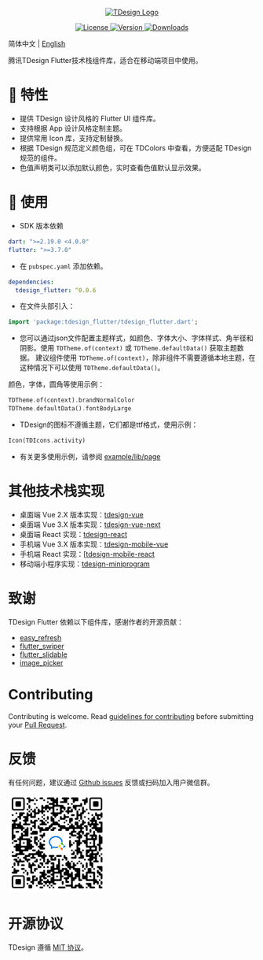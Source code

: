 <p align="center">
  <a href="https://tdesign.tencent.com/" target="_blank">
    <img alt="TDesign Logo" width="200" src="https://tdesign.gtimg.com/site/TDesign.png" />
  </a>
</p>

<p align="center">
  <a href="https://github.com/Tencent/tdesign-flutter/blob/mainLICENSE">
    <img src="https://img.shields.io/github/license/tencent/tdesign-flutter" alt="License">
  </a>
  <a href="https://pub.dev/packages/tdesign_flutter/license">
    <img src="https://img.shields.io/pub/v/tdesign_flutter" alt="Version">
  </a>
  <a href="https://pub.dev/packages/tdesign_flutter/score">
    <img src="https://img.shields.io/pub/dm/tdesign_flutter" alt="Downloads">
  </a>
</p>

简体中文 | [English](README.md)

腾讯TDesign Flutter技术栈组件库，适合在移动端项目中使用。


# 🎉 特性

- 提供 TDesign 设计风格的 Flutter UI 组件库。
- 支持根据 App 设计风格定制主题。
- 提供常用 Icon 库，支持定制替换。
- 根据 TDesign 规范定义颜色组，可在 TDColors 中查看，方便适配 TDesign 规范的组件。
- 色值声明类可以添加默认颜色，实时查看色值默认显示效果。


# 🔨 使用
- SDK 版本依赖
```yaml
dart: ">=2.19.0 <4.0.0"
flutter: ">=3.7.0"
```

- 在 `pubspec.yaml` 添加依赖。

```yaml
dependencies:
  tdesign_flutter: ^0.0.6
```

- 在文件头部引入：

```dart
import 'package:tdesign_flutter/tdesign_flutter.dart';
```

- 您可以通过json文件配置主题样式，如颜色、字体大小、字体样式、角半径和阴影。使用 `TDTheme.of(context)` 或 `TDTheme.defaultData()` 获取主题数据。
  建议组件使用 `TDTheme.of(context)`，除非组件不需要遵循本地主题，在这种情况下可以使用 `TDTheme.defaultData()`。

颜色，字体，圆角等使用示例：

```dart
TDTheme.of(context).brandNormalColor
TDTheme.defaultData().fontBodyLarge
```

- TDesign的图标不遵循主题，它们都是ttf格式，使用示例：

```dart
Icon(TDIcons.activity)
```

- 有关更多使用示例，请参阅 [example/lib/page](tdesign-component/example/lib/page)


# 其他技术栈实现

- 桌面端 Vue 2.X 版本实现：[tdesign-vue](https://github.com/Tencent/tdesign-vue)
- 桌面端 Vue 3.X 版本实现：[tdesign-vue-next](https://github.com/Tencent/tdesign-vue-next)
- 桌面端 React 实现：[tdesign-react](https://github.com/Tencent/tdesign-react)
- 手机端 Vue 3.X 版本实现：[tdesign-mobile-vue](https://github.com/Tencent/tdesign-mobile-vue)
- 手机端 React 实现：[[tdesign-mobile-react](https://github.com/Tencent/tdesign-mobile-react)
- 移动端小程序实现：[tdesign-miniprogram](https://github.com/Tencent/tdesign-miniprogram)

# 致谢

TDesign Flutter 依赖以下组件库，感谢作者的开源贡献：

- [easy_refresh](https://pub-web.flutter-io.cn/packages/easy_refresh)
- [flutter_swiper](https://pub-web.flutter-io.cn/packages/flutter_swiper)
- [flutter_slidable](https://pub-web.flutter-io.cn/packages/flutter_slidable)
- [image_picker](https://pub-web.flutter-io.cn/packages/image_picker)

# Contributing

Contributing is welcome. Read [guidelines for contributing](CONTRIBUTING.md) before submitting your [Pull Request](https://github.com/Tencent/tdesign-flutter/pulls).

# 反馈

有任何问题，建议通过 [Github issues](https://github.com/Tencent/tdesign-vue-next/issues) 反馈或扫码加入用户微信群。

<img src="https://raw.githubusercontent.com/Tencent/tdesign/main/packages/components/src/images/groups/vue3-group.png" width="200" />

# 开源协议

TDesign 遵循 [MIT 协议](LICENSE)。
